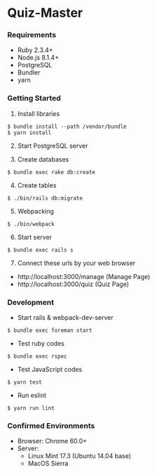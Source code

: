 # Quiz-Master

### Requirements

- Ruby 2.3.4+
- Node.js 8.1.4+
- PostgreSQL
- Bundler
- yarn

### Getting Started

1. Install libraries

```
$ bundle install --path /vendor/bundle
$ yarn install
```

2. Start PostgreSQL server

3. Create databases

```
$ bundle exec rake db:create
```

4. Create tables

```
$ ./bin/rails db:migrate
```

5. Webpacking

```
$ ./bin/webpack
```

6. Start server

```
$ bundle exec rails s
```

7. Connect these urls by your web browser
  - http://localhost:3000/manage (Manage Page)
  - http://localhost:3000/quiz (Quiz Page)


### Development

- Start rails & webpack-dev-server

```
$ bundle exec foreman start
```

- Test ruby codes

```
$ bundle exec rspec
```

- Test JavaScript codes

```
$ yarn test
```

- Run eslint

```
$ yarn run lint
```

### Confirmed Environments

- Browser: Chrome 60.0+
- Server:
  - Linux Mint 17.3 (Ubuntu 14.04 base)
  - MacOS Sierra
